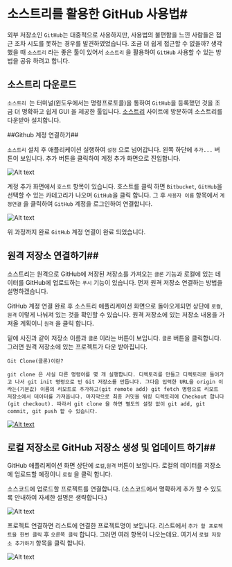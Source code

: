 # 소스트리를 활용한 GitHub 사용법#

외부 저장소인 `GitHub`는 대중적으로 사용하지만, 사용법의 불편함을 느낀 사람들은 접근 조차 시도를 못하는 경우를 발견하였었습니다. 조금 더 쉽게 접근할 수 없을까? 생각 했을 때 `소스트리` 라는 좋은 툴이 있어서 `소스트리` 을 활용하여 `GitHub` 사용할 수 있는 방법을 공유 하려고 합니다.



## 소스트리 다운로드

`소스트리 `는 터미널(윈도우에서는 명령프로토콜)을 통하여 `GitHub`을 등록했던 것을 조금 더 명확하고 쉽게 GUI 을 제공한 툴입니다. [소스트리](https://www.sourcetreeapp.com/) 사이트에 방문하여 소스트리를 다운받아 설치합니다.



##Github 계정 연결하기##

`소스트리` 설치 후 애플리케이션 실행하여 `설정` 으로 넘어갑니다. 왼쪽 하단에 `추가...` 버튼이 보입니다. 추가 버튼을 클릭하여 계정 추가 화면으로 진입합니다.  

![Alt text](https://github.com/FaithDeveloper/Study/blob/master/github/image/git001.png?raw=true)

계정 추가 화면에서 `호스트` 항목이 있습니다. 호스트를 클릭 하면 `Bitbucket`, `GitHub`을 선택할 수 있는 카테고리가 나오며  `GitHub`을 클릭 합니다. 그 후 `사용자 이름` 항목에서 `계정연결` 을 클릭하여 `GitHub` 계정을 로그인하여 연결합니다.

![Alt text](https://github.com/FaithDeveloper/Study/blob/master/github/image/git002.png?raw=true)

위 과정까지 완료 `GitHub` 계정 연결이 완료 되었습니다.

## 원격 저장소 연결하기##

소스트리는 원격으로 GitHub에 저장된 저장소를 가져오는 `클론` 기능과 로컬에 있는 데이터를 GitHub에 업로드하는 `푸시` 기능이 있습니다. 먼저 원격 저장소 연결하는 방법을 설명하겠습니다. 

GitHub 계정 연결 완료 후 소스트리 애플리케이션 화면으로 돌아오게되면 상단에 `로컬`,`원격` 이렇게 나눠져 있는 것을 확인할 수 있습니다. 원격 저장소에 있는 저장소 내용을 가져올 계획이니 `원격` 을 클릭 합니다.

밑에 사진과 같이 저장소 이름과 `클론` 이라는 버튼이 보입니다. `클론` 버튼을 클릭합니다. 그러면 원격 저장소에 있는 프로젝트가 다운 받아집니다.

```
Git Clone(클론)이란?

git clone 은 사실 다른 명령어를 몇 개 실행합니다. 디렉토리를 만들고 디렉토리로 들어가고 나서 git init 명령으로 빈 Git 저장소를 만듭니다. 그다음 입력한 URL을 origin 이라는(기본값) 이름의 리모트로 추가하고(git remote add) git fetch 명령으로 리모트 저장소에서 데이터를 가져옵니다. 마지막으로 최종 커밋을 워킹 디렉토리에 Checkout 합니다(git checkout). 따라서 git clone 을 하면 별도의 설정 없이 git add, git commit, git push 할 수 있습니다.
```

[![Alt text](https://github.com/FaithDeveloper/Study/blob/master/github/image/git003.png?raw=true)](https://github.com/FaithDeveloper/Study/blob/master/github/image/git003.png?raw=true)

## 로컬 저장소로 GitHub 저장소 생성 및 업데이트 하기##

GitHub 애플리케이션 화면  상단에 `로컬`,`원격` 버튼이 보입니다. 로컬의 데이터를 저장소에 업로드할 예정이니  `로컬` 을 클릭 합니다. 

소스코드에 업로드할 프로젝트를 연결합니다. (소스코드에서 명확하게 추가 할 수 있도록 안내하여 자세한 설명은 생략합니다.)

![Alt text](https://github.com/FaithDeveloper/Study/blob/master/github/image/git005.png?raw=true)

프로젝트 연결하면 리스트에 연결한 프로젝트명이 보입니다. 리스트에서 `추가 할 프로젝트을 한번 클릭` 후  `오른쪽 클릭` 합니다.
그러면 여러 항목이 나오는데요. 여기서 `로컬 저장소 추가하기` 항목을 클릭 합니다.

![Alt text](https://github.com/FaithDeveloper/Study/blob/master/github/image/git004.png?raw=true)





